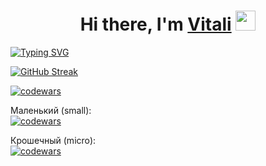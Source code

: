 <h1 align="center">Hi there, I'm <a href="https://daniilshat.ru/" target="_blank">Vitali</a> 
<img src="https://github.com/blackcater/blackcater/raw/main/images/Hi.gif" height="32"/></h1>

[![Typing SVG](https://readme-typing-svg.herokuapp.com?color=%2336BCF7&lines=Information+Technology)](https://git.io/typing-svg)


  [![GitHub Streak](https://github-readme-streak-stats.herokuapp.com/?user=DenverCoder1)](https://git.io/streak-stats)


  [![codewars](https://www.codewars.com/users/username/badges/large)](https://www.codewars.com/users/username)   

Маленький (small):  
[![codewars](https://www.codewars.com/users/username/badges/small)](https://www.codewars.com/users/username) 

Крошечный (micro):  
[![codewars](https://www.codewars.com/users/username/badges/micro)](https://www.codewars.com/users/username) 

